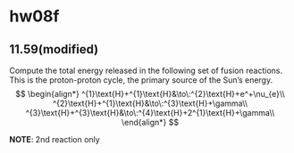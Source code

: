 # hw08f

## 11.59(modified)
Compute the total energy released in the following set of fusion reactions.  This is the proton-proton cycle, the primary source of the Sun’s energy.
$$
\begin{align*}
^{1}\text{H}+^{1}\text{H}&\to\:^{2}\text{H}+e^+\nu_{e}\\
^{2}\text{H}+^{1}\text{H}&\to\:^{3}\text{H}+\gamma\\
^{3}\text{H}+^{3}\text{H}&\to\:^{4}\text{H}+2^{1}\text{H}+\gamma\\
\end{align*}
$$

**NOTE**: 2nd reaction only


